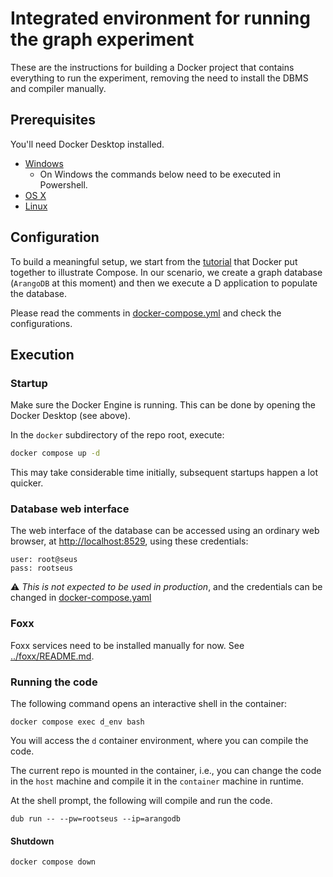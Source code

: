 # Integrated environment for running the graph experiment

These are the instructions for building a Docker project that contains everything to run the experiment, removing the need to install the DBMS and compiler manually.

## Prerequisites

You'll need Docker Desktop installed.

* [Windows](https://docs.docker.com/desktop/install/windows-install/)
  * On Windows the commands below need to be executed in Powershell.
* [OS X](https://docs.docker.com/desktop/install/mac-install/)
* [Linux](https://docs.docker.com/desktop/install/linux-install/)

## Configuration

To build a meaningful setup, we start from the [tutorial](https://docs.docker.com/compose/gettingstarted/)
that Docker put together to illustrate Compose. In our scenario, we create a graph database (`ArangoDB` at this moment) and then we execute a D application to populate the database.

Please read the comments in [docker-compose.yml](./docker-compose.yml) and check the configurations.

## Execution

### Startup

Make sure the Docker Engine is running. This can be done by opening the Docker Desktop (see above).

In the `docker` subdirectory of the repo root, execute:

```bash
docker compose up -d
```

This may take considerable time initially, subsequent startups happen a lot quicker.

### Database web interface

The web interface of the database can be accessed using an ordinary web browser, at [http://localhost:8529](http://localhost:8529), using these credentials:

```text
user: root@seus
pass: rootseus
```

⚠ *This is not expected to be used in production*, and the credentials can be changed in [docker-compose.yaml](./docker-compose.yml#L9)

### Foxx

Foxx services need to be installed manually for now. See [../foxx/README.md](../foxx/README.md).

### Running the code

The following command opens an interactive shell in the container:

```shell
docker compose exec d_env bash
```

You will access the `d` container environment, where you can compile the code.

The current repo is mounted in the container, i.e., you can change the code in the `host` machine and compile it in the `container` machine in runtime.

At the shell prompt, the following will compile and run the code.

```shell
dub run -- --pw=rootseus --ip=arangodb
```

#### Shutdown

```shell
docker compose down
```
